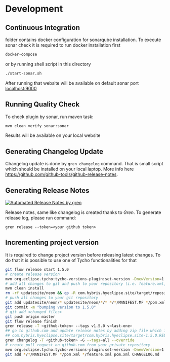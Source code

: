 #  Development

## Continuous Integration

folder contains docker configuration for sonarqube installation.
To execute sonar check it is required to run docker installation first

```bash
docker-compose
```

 or by running shell script in this directory

```bash
./start-sonar.sh
```

After running that website will be available on default sonar port [localhost:9000](http://localhost:9000)

## Running Quality Check

To check plugin by sonar, run maven task:

```bash
mvn clean verify sonar:sonar
```

Results will be available on your local website

 ## Generating Changelog Update
 
 Changelog update is done by `gren changelog` command. That is small script which should be installed on your local laptop. More info here https://github.com/github-tools/github-release-notes.
 
 ## Generating Release Notes
 
  [![Automated Release Notes by gren](https://img.shields.io/badge/%F0%9F%A4%96-release%20notes-00B2EE.svg)](https://github-tools.github.io/github-release-notes/)
 
 Release notes, same like changelog is created thanks to *Gren*. To generate release log, please run command:
 
 `gren release --token=<your github token>`



## Incrementing project version

It is required to change project version before releasing latest changes. To do that it is possible to use one of Tycho functionalities for that 

```bash
git flow release start 1.5.0
# create release version
mvn org.eclipse.tycho:tycho-versions-plugin:set-version -DnewVersion=1.5.0.RELEASE
# add all changes to git and push to your repository (i.e. feature.xml, MANIFEST.MF and pom.xml)
mvn clean install
rm -rf updatesite/neon && cp -R com.hybris.hyeclipse.site/target/repository updatesite/neon
# push all changes to your git repository
git add updatesite/neon/* updatesite/neon/*/* */*/MANIFEST.MF */pom.xml */feature.xml pom.xml
git commit -m "bumping version to 1.5.0"
# git add <changed files>
git push origin master
git flow release finish
gren release -T <github-token> --tags v1.5.0 v<last-one>
## go to github.com and update release notes by adding zip file which is found in
## com.hybris.hyeclipse.site/target/com.hybris.hyeclipse.site-1.5.0.RELEASE.zip
gren changelog -T <github-token> -G --tags=all --override
# create pull request on github.com from your private repository
mvn org.eclipse.tycho:tycho-versions-plugin:set-version -DnewVersion=1.5.1-SNAPSHOT
git add */*/MANIFEST.MF */pom.xml */feature.xml pom.xml CHANGELOG.md

```
